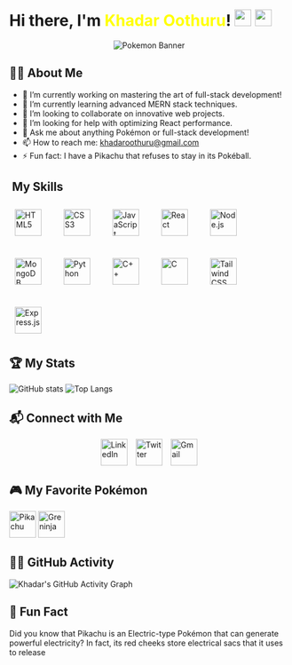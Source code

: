# Hi there, I'm <span id="name" style="color: yellow;">Khadar Oothuru</span>! <img src="https://img.icons8.com/color/48/000000/pikachu-pokemon.png" width="30" height="30" /> <img src="https://img.icons8.com/color/48/000000/greninja.png" width="30" height="30" />

<div align="center">
    <img src="https://i.pinimg.com/originals/84/73/30/8473305740daf36cbbb6b2bba9257b83.gif" alt="Pokemon Banner"/>
</div>

## 🧑‍💻 About Me

- 🔭 I’m currently working on mastering the art of full-stack development!
- 🌱 I’m currently learning advanced MERN stack techniques.
- 👯 I’m looking to collaborate on innovative web projects.
- 🤔 I’m looking for help with optimizing React performance.
- 💬 Ask me about anything Pokémon or full-stack development!
- 📫 How to reach me: [khadaroothuru@gmail.com](mailto:khadaroothuru@gmail.com)
- ⚡ Fun fact: I have a Pikachu that refuses to stay in its Pokéball.

## ️ My Skills

<div style="display: flex; flex-wrap: wrap; gap: 20px;">
  <img src="https://img.icons8.com/ios/50/000000/html-5.png" alt="HTML5" width="48" height="48" style="margin: 10px;">
  <img src="https://img.icons8.com/ios/50/000000/css3.png" alt="CSS3" width="48" height="48" style="margin: 10px;">
  <img src="https://img.icons8.com/ios/50/000000/javascript.png" alt="JavaScript" width="48" height="48" style="margin: 10px;">
  <img src="https://img.icons8.com/ios/50/000000/react-native.png" alt="React" width="48" height="48" style="margin: 10px;">
  <img src="https://img.icons8.com/windows/32/000000/node-js.png" alt="Node.js" width="48" height="48" style="margin: 10px;">
  <img src="https://img.icons8.com/ios/50/000000/mongodb.png" alt="MongoDB" width="48" height="48" style="margin: 10px;">
  <img src="https://img.icons8.com/color/48/000000/python.png" alt="Python" width="48" height="48" style="margin: 10px;">
  <img src="https://img.icons8.com/color/48/000000/c-plus-plus-logo.png" alt="C++" width="48" height="48" style="margin: 10px;">
  <img src="https://img.icons8.com/color/48/000000/c-programming.png" alt="C" width="48" height="48" style="margin: 10px;">
  <img src="https://img.icons8.com/color/48/000000/tailwind-css.png" alt="Tailwind CSS" width="48" height="48" style="margin: 10px;">
  <img src="https://img.icons8.com/ios-filled/50/000000/express.png" alt="Express.js" width="48" height="48" style="margin: 10px;">
</div>

## 🏆 My Stats

![GitHub stats](https://github-readme-stats.vercel.app/api?username=khadar-oothuru&show_icons=true&theme=synthwave)
![Top Langs](https://github-readme-stats.vercel.app/api/top-langs/?username=khadar-oothuru&layout=compact&theme=synthwave)

## 📬 Connect with Me

<div style="display: flex; gap: 15px; justify-content: center;">
    <a href="https://www.linkedin.com/in/khadar-oothuru-bb36882ab/"><img src="https://img.icons8.com/ios-filled/50/000000/linkedin.png" alt="LinkedIn" width="48" height="48"></a>
    <a href="https://twitter.com/KhadarOothru"><img src="https://img.icons8.com/ios-filled/50/000000/twitter.png" alt="Twitter" width="48" height="48"></a>
    <a href="mailto:khadaroothuru@gmail.com"><img src="https://img.icons8.com/ios-filled/50/000000/gmail.png" alt="Gmail" width="48" height="48"></a>
</div>

## 🎮 My Favorite Pokémon

<img src="https://img.icons8.com/color/48/000000/pikachu-pokemon.png" alt="Pikachu" width="48" height="48"> 
<img src="https://img.icons8.com/color/48/000000/greninja.png" alt="Greninja" width="48" height="48">

## 🐱‍🏍 GitHub Activity

![Khadar's GitHub Activity Graph](https://activity-graph.herokuapp.com/graph?username=khadar-oothuru&theme=tokyo-night)

## 🥳 Fun Fact

Did you know that Pikachu is an Electric-type Pokémon that can generate powerful electricity? In fact, its red cheeks store electrical sacs that it uses to release
